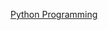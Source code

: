 [Python Programming](https://www.amazon.com/Python-Programming-Introduction-Computer-Science/dp/1590282752/)
